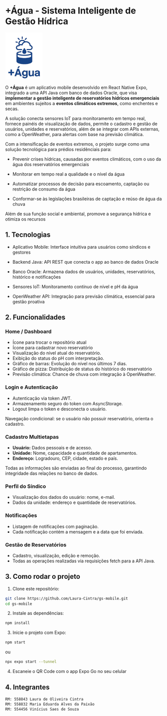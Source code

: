 # +Água - Sistema Inteligente de Gestão Hídrica

<img src="assets/logo-agua.png" alt="Logo do Projeto" width="120" height="150">

O **+Água** é um aplicativo mobile desenvolvido em React Native Expo, integrado a uma API Java com banco de dados Oracle, que visa **implementar a gestão inteligente de reservatórios hídricos emergenciais** em ambientes sujeitos a **eventos climáticos extremos**, como enchentes e secas.

A solução conecta sensores IoT para monitoramento em tempo real, fornece painéis de visualização de dados, permite o cadastro e gestão de usuários, unidades e reservatórios, além de se integrar com APIs externas, como a OpenWeather, para alertas com base na previsão climática.

Com a intensificação de eventos extremos, o projeto surge como uma solução tecnológica para prédios residênciais para:

- Prevenir crises hídricas, causadas por eventos climáticos, com o uso da água dos reservatórios emergenciais

- Monitorar em tempo real a qualidade e o nível da água

- Automatizar processos de decisão para escoamento, captação ou restrição de consumo da água

- Conformar-se às legislações brasileiras de captação e reúso de água da chuva

Além de sua função social e ambiental, promove a segurança hídrica e otimiza os recursos

## 1. Tecnologias

- Aplicativo Mobile: Interface intuitiva para usuários como síndicos e gestores

- Backend Java: API REST que conecta o app ao banco de dados Oracle

- Banco Oracle: Armazena dados de usuários, unidades, reservatórios, histórico e notificações

- Sensores IoT: Monitoramento contínuo de nível e pH da água

- OpenWeather API: Integração para previsão climática, essencial para gestão proativa

## 2. Funcionalidades

### **Home / Dashboard**

- Ícone para trocar o repositório atual
- Ícone para cadastrar novo reservatório
- Visualização do nível atual do reservatório.
- Exibição do status do pH com interpretação.
- Gráfico de barras: Evolução do nível nos últimos 7 dias.
- Gráfico de pizza: Distribuição de status do histórico do reservatório
- Previsão climática: Chance de chuva com integração à OpenWeather.

### **Login** e **Autenticação**
- Autenticação via token JWT.
- Armazenamento seguro do token com AsyncStorage.
- Logout limpa o token e desconecta o usuário.

Navegação condicional: se o usuário não possuir reservatório, orienta o cadastro.

### Cadastro Multietapas
- **Usuário:** Dados pessoais e de acesso.
- **Unidade:** Nome, capacidade e quantidade de apartamentos.
- **Endereço:** Logradouro, CEP, cidade, estado e país.

Todas as informações são enviadas ao final do processo, garantindo integridade das relações no banco de dados.

### Perfil do Síndico

- Visualização dos dados do usuário: nome, e-mail.
- Dados da unidade: endereço e quantidade de reservatórios.

### Notificações

- Listagem de notificações com paginação.
- Cada notificação contém a mensagem e a data que foi enviada.

### Gestão de Reservatórios
- Cadastro, visualização, edição e remoção.
- Todas as operações realizadas via requisições fetch para a API Java.

## 3. Como rodar o projeto

1. Clone este repositório:

```bash
git clone https://github.com/Laura-Cintra/gs-mobile.git
cd gs-mobile
```

2. Instale as dependências:

```bash
npm install
```

3. Inicie o projeto com Expo:

```bash
npm start
```

ou

```bash
npx expo start --tunnel
```

4. Escaneie o QR Code com o app Expo Go no seu celular

## 4. Integrantes

    RM: 558843 Laura de Oliveira Cintra
    RM: 558832 Maria Eduarda Alves da Paixão
    RM: 554456 Vinícius Saes de Souza
